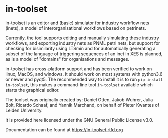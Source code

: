 # in-toolset

in-toolset is an editor and (basic) simulator for industry workflow nets (inets), a model of interorganisational workflows based on petrinets.

Currently, the tool supports editing and manually simulating these industry workflows, and exporting industry nets as PNML petri nets,
but support for checking for bisimilarity using LTSmin and for automatically generating a subset of the language of triggering sequences of an inet in XES is planned, as is a model of "domains" for organisations and messages.

in-toolset has cross-platform support and has been verified to work on linux, MacOS, and windows.
It should work on most systems with python3.6 or newer and pyqt5.
The recommended way to install it is to run `pip install in-toolset`, this makes a command-line tool `in-toolset` available which starts the graphical editor.

The toolset was originally created by: Daniel Otten, Jakob Wuhrer, Julia Bolt, Ricardo Schaaf, and Yannik Marchand, on behalf of Pieter Kwantes of Leiden University.

It is provided here licensed under the GNU General Public License v3.0.

Documentation can be found at https://in-toolset.rtfd.org
